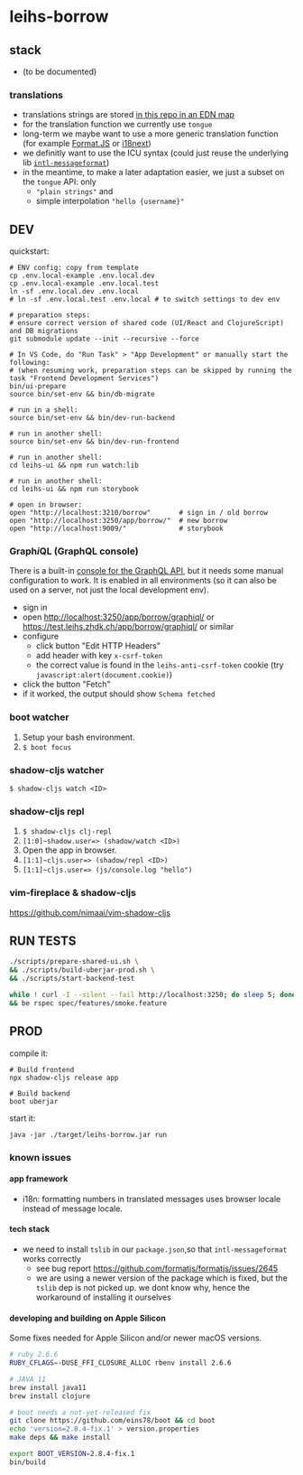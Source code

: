 # leihs-borrow

## stack

- (to be documented)

### translations

- translations strings are stored [in this repo in an EDN map](src/common/leihs/borrow/translations.cljc)
- for the translation function we currently use `tongue`
- long-term we maybe want to use a more generic translation function (for example [Format.JS](https://formatjs.io/docs/core-concepts/icu-syntax) or [i18next](https://www.i18next.com/translation-function/essentials))
- we definitly want to use the ICU syntax (could just reuse the underlying lib [`intl-messageformat`](https://formatjs.io/docs/intl-messageformat/))
- in the meantime, to make a later adaptation easier, we just a subset on the `tongue` API: only
  - `"plain strings"` and
  - simple interpolation `"hello {username}"`

## DEV

quickstart:

```shell
# ENV config: copy from template
cp .env.local-example .env.local.dev
cp .env.local-example .env.local.test
ln -sf .env.local.dev .env.local
# ln -sf .env.local.test .env.local # to switch settings to dev env

# preparation steps:
# ensure correct version of shared code (UI/React and ClojureScript) and DB migrations
git submodule update --init --recursive --force

# In VS Code, do "Run Task" > "App Development" or manually start the following:
# (when resuming work, preparation steps can be skipped by running the task "Frontend Development Services")
bin/ui-prepare
source bin/set-env && bin/db-migrate

# run in a shell:
source bin/set-env && bin/dev-run-backend

# run in another shell:
source bin/set-env && bin/dev-run-frontend

# run in another shell:
cd leihs-ui && npm run watch:lib

# run in another shell:
cd leihs-ui && npm run storybook

# open in browser:
open "http://localhost:3210/borrow"       # sign in / old borrow
open "http://localhost:3250/app/borrow/"  # new borrow
open "http://localhost:9009/"             # storybook
```

### Graph*i*QL (GraphQL console)

There is a built-in [console for the GraphQL API](https://github.com/graphql/graphiql/blob/main/packages/graphiql/README.md), but it needs some manual configuration to work.
It is enabled in all environments (so it can also be used on a server, not just the local development env).

- sign in
- open <http://localhost:3250/app/borrow/graphiql/> or <https://test.leihs.zhdk.ch/app/borrow/graphiql/> or similar
- configure
  - click button "Edit HTTP Headers"
  - add header with key `x-csrf-token`
  - the correct value is found in the `leihs-anti-csrf-token` cookie (try `javascript:alert(document.cookie)`)
- click the button "Fetch"
- if it worked, the output should show `Schema fetched`

### boot watcher

1. Setup your bash environment.
2. `$ boot focus`

### shadow-cljs watcher

`$ shadow-cljs watch <ID>`

### shadow-cljs repl

1. `$ shadow-cljs clj-repl`
2. `[1:0]~shadow.user=> (shadow/watch <ID>)`
3. Open the app in browser.
4. `[1:1]~cljs.user=> (shadow/repl <ID>)`
5. `[1:1]~cljs.user=> (js/console.log "hello")`

### vim-fireplace & shadow-cljs

https://github.com/nimaai/vim-shadow-cljs

## RUN TESTS

```bash
./scripts/prepare-shared-ui.sh \
&& ./scripts/build-uberjar-prod.sh \
&& ./scripts/start-backend-test
```

```bash
while ! curl -I --silent --fail http://localhost:3250; do sleep 5; done \
&& be rspec spec/features/smoke.feature
```

## PROD

compile it:

```shell
# Build frontend
npx shadow-cljs release app

# Build backend
boot uberjar
```

start it:

```shell
java -jar ./target/leihs-borrow.jar run
```

### known issues

#### app framework

- i18n: formatting numbers in translated messages uses browser locale instead of message locale.

#### tech stack

- we need to install `tslib` in our `package.json`,so that `intl-messageformat` works correctly
  - see bug report https://github.com/formatjs/formatjs/issues/2645
  - we are using a newer version of the package which is fixed, but the `tslib` dep is not picked up. we dont know why, hence the workaround of installing it ourselves

#### developing and building on Apple Silicon

Some fixes needed for Apple Silicon and/or newer macOS versions.

```sh
# ruby 2.6.6
RUBY_CFLAGS=-DUSE_FFI_CLOSURE_ALLOC rbenv install 2.6.6

# JAVA 11
brew install java11
brew install clojure

# boot needs a not-yet-released fix
git clone https://github.com/eins78/boot && cd boot
echo 'version=2.8.4-fix.1' > version.properties
make deps && make install

export BOOT_VERSION=2.8.4-fix.1
bin/build
```
